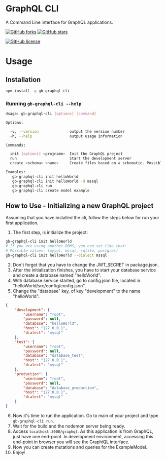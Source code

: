 # GraphQL CLI
A Command Line interface for GraphQL applications.

[![GitHub forks](https://img.shields.io/github/forks/gabrielbusarello/gb-graphql-cli.svg?style=social)](https://github.com/gabrielbusarello/gb-graphql-cli/fork) [![GitHub stars](https://img.shields.io/github/stars/gabrielbusarello/gb-graphql-cli.svg?style=social)](https://github.com/gabrielbusarello/gb-graphql-cli/stargazers)

[![GitHub license](https://img.shields.io/github/license/gabrielbusarello/gb-graphql-cli.svg)](https://github.com/gabrielbusarello/gb-graphql-cli/blob/master/LICENSE)

# Usage

## Installation
```sh
npm install -g gb-graphql-cli
```

### Running `gb-graphql-cli --help`
```sh
Usage: gb-graphql-cli [options] [command]

Options:

  -v, --version              output the version number
  -h, --help                 output usage information

Commands:

  init [options] <projname>  Init the GraphQL project
  run                        Start the development server
  create <schema> <name>     Create files based on a schematic. Possible schemas: (model, resource)

Examples:
   gb-graphql-cli init helloWorld
   gb-graphql-cli init helloWorld -d mssql
   gb-graphql-cli run
   gb-graphql-cli create model example

```

## How to Use - Initializing a new GraphQL project
Assuming that you have installed the cli, follow the steps below for run your first application.
1. The first step, is initialize the project:
```sh
gb-graphql-cli init helloWorld
# If you are using another DBMS, you can set like that:
# Possible values: (mysql, mssql, sqlite, postgres)
gb-graphql-cli init helloWorld --dialect mssql
```
2. Don't forget that you have to change the JWT_SECRET in package.json.
3. After the initialization finishes, you have to start your database service and create a database named "helloWorld".
4. With database service started, go to config.json file, located in "helloWorld/src/config/config.json".
5. Change the "database" key, of key "development" to the name "helloWorld".
```json
{
    "development": {
        "username": "root",
        "password": null,
        "database": "helloWorld",
        "host": "127.0.0.1",
        "dialect": "mysql"
    },
    "test": {
        "username": "root",
        "password": null,
        "database": "database_test",
        "host": "127.0.0.1",
        "dialect": "mysql"
    },
    "production": {
        "username": "root",
        "password": null,
        "database": "database_production",
        "host": "127.0.0.1",
        "dialect": "mysql"
    }
}
```
6. Now it's time to run the application. Go to main of your project and type `gb-graphql-cli run`.
7. Wait for the build and the nodemon server being ready.
8. Access `localhost:3000/graphql`. As this application is from GraphQL, just have one end-point. In development environment, accessing this end-point in browser you will see the Graph*i*QL interface.
9. Now you can create mutations and queries for the ExampleModel.
10. Enjoy!